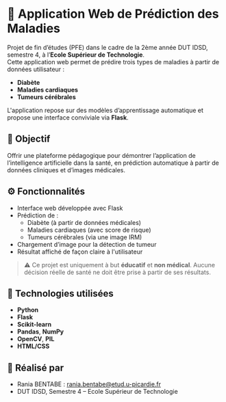 # 🧠 Application Web de Prédiction des Maladies

Projet de fin d’études (PFE) dans le cadre de la 2ème année DUT IDSD, semestre 4, à l’**Ecole Supérieur de Technologie**.  
Cette application web permet de prédire trois types de maladies à partir de données utilisateur :

- **Diabète**
- **Maladies cardiaques**
- **Tumeurs cérébrales**

L'application repose sur des modèles d’apprentissage automatique et propose une interface conviviale via **Flask**.


## 🎯 Objectif

Offrir une plateforme pédagogique pour démontrer l’application de l’intelligence artificielle dans la santé, en prédiction automatique à partir de données cliniques et d’images médicales.


## ⚙️ Fonctionnalités

- Interface web développée avec Flask
- Prédiction de :
  - Diabète (à partir de données médicales)
  - Maladies cardiaques (avec score de risque)
  - Tumeurs cérébrales (via une image IRM)
- Chargement d’image pour la détection de tumeur
- Résultat affiché de façon claire à l'utilisateur

> ⚠️ Ce projet est uniquement à but **éducatif** et **non médical**. Aucune décision réelle de santé ne doit être prise à partir de ses résultats.


## 🧰 Technologies utilisées

- **Python**
- **Flask**
- **Scikit-learn**
- **Pandas**, **NumPy**
- **OpenCV**, **PIL**
- **HTML/CSS**


## 👤 Réalisé par
- Rania BENTABE : rania.bentabe@etud.u-picardie.fr
- DUT IDSD, Semestre 4 – Ecole Supérieur de Technologie

